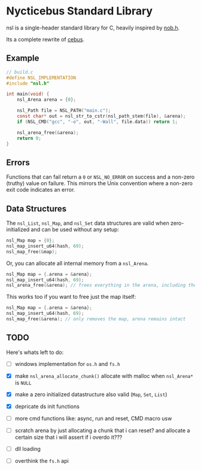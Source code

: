# Nycticebus Standard Library
nsl is a single-header standard library for C, heavily inspired by [nob.h](https://github.com/tsoding/nob.h).

Its a complete rewrite of [cebus](https://github.com/Code-Nycticebus/cebus).

## Example

```c
// build.c
#define NSL_IMPLEMENTATION
#include "nsl.h"

int main(void) {
    nsl_Arena arena = {0};

    nsl_Path file = NSL_PATH("main.c");
    const char* out = nsl_str_to_cstr(nsl_path_stem(file), &arena);
    if (NSL_CMD("gcc", "-o", out, "-Wall", file.data)) return 1;

    nsl_arena_free(&arena);
    return 0;
}
```

## Errors
Functions that can fail return a `0` or `NSL_NO_ERROR` on success and a non-zero (truthy) value on failure.
This mirrors the Unix convention where a non-zero exit code indicates an error.

## Data Structures

The `nsl_List`, `nsl_Map`, and `nsl_Set` data structures are valid when zero-initialized and can be used without any setup:
```c
nsl_Map map = {0};
nsl_map_insert_u64(hash, 69);
nsl_map_free(&map);
```

Or, you can allocate all internal memory from a `nsl_Arena`.
```c
nsl_Map map = {.arena = &arena};
nsl_map_insert_u64(hash, 69);
nsl_arena_free(&arena); // frees everything in the arena, including the map
```

This works too if you want to free just the map itself:
```c
nsl_Map map = {.arena = &arena};
nsl_map_insert_u64(hash, 69);
nsl_map_free(&arena); // only removes the map, arena remains intact
```

## TODO
Here's whats left to do:
- [ ] windows implementation for `os.h` and `fs.h`
- [x] make `nsl_arena_allocate_chunk()` allocate with malloc when `nsl_Arena*` is `NULL`
- [x] make a zero initialized datastructure also valid (`Map`, `Set`, `List`)
- [x] depricate ds init functions
- [ ] more cmd functions like: async, run and reset, CMD macro usw
- [ ] scratch arena by just allocating a chunk that i can reset? and allocate a certain size that i will assert if i overdo it??? 
- [ ] dll loading
- [ ] overthink the `fs.h` api


